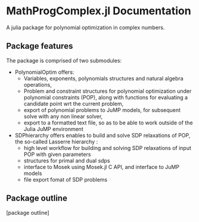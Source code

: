 # MathProgComplex.jl Documentation

A julia package for polynomial optimization in complex numbers.

## Package features

The package is comprised of two submodules:

- PolynomialOptim offers:
  - Variables, exponents, polynomials structures and natural algebra operations,
  - Problem and constraint structures for polynomial optimization under polynomial constraints (POP), along with functions for evaluating a candidate point wrt the current problem,
  - export of polynomial problems to JuMP models, for subsequent solve with any non linear solver,
  - export to a formatted text file, so as to be able to work outside of the Julia JuMP environment
- SDPhierarchy offers enables to build and solve SDP relaxations of POP, the so-called Lasserre hierarchy :
  - high level workflow for building and solving SDP relaxations of input POP with given parameters
  - structures for primal and dual sdps
  - interface to Mosek using Mosek.jl C API, and interface to JuMP models
  - file export fomat of SDP problems

## Package outline

[package outline]

```@contents
```

```@index
```